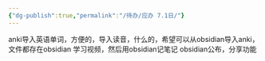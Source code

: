 ```yaml
---
{"dg-publish":true,"permalink":"/待办/应办 7.1日/"}
---
```



anki导入英语单词，方便的，导入读音，什么的，希望可以从obsidian导入anki，文件都存在obsidian
学习视频，然后用obsidian记笔记
obsidian公布，分享功能